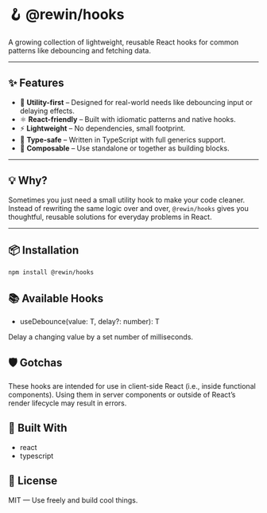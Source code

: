 # 🪝 @rewin/hooks

A growing collection of lightweight, reusable React hooks for common patterns like debouncing and fetching data.

---

## ✨ Features

- 🧰 **Utility-first** – Designed for real-world needs like debouncing input or delaying effects.
- ⚛️ **React-friendly** – Built with idiomatic patterns and native hooks.
- ⚡ **Lightweight** – No dependencies, small footprint.
- 🧠 **Type-safe** – Written in TypeScript with full generics support.
- 🧩 **Composable** – Use standalone or together as building blocks.

---

## 💡 Why?

Sometimes you just need a small utility hook to make your code cleaner. Instead of rewriting the same logic over and over, `@rewin/hooks` gives you thoughtful, reusable solutions for everyday problems in React.

---

## 📦 Installation

```bash
npm install @rewin/hooks
```

## 📚 Available Hooks

- useDebounce<T>(value: T, delay?: number): T

Delay a changing value by a set number of milliseconds.

## 🛡️ Gotchas

These hooks are intended for use in client-side React (i.e., inside functional components).
Using them in server components or outside of React’s render lifecycle may result in errors.

## 🧱 Built With

- react
- typescript

## 🪪 License

MIT — Use freely and build cool things.
